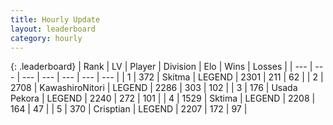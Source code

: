 ```yaml
---
title: Hourly Update
layout: leaderboard
category: hourly
---
```


{: .leaderboard}
| Rank | LV | Player | Division | Elo | Wins | Losses |
| --- | --- | --- | --- | --- | --- | --- |
| <span data-change="0">1</span> | 372 | <span title="ID: 402846">Skitma</span> | LEGEND | <span data-change="0">2301</span> | <span data-change="0">211</span> | <span data-change="0">62</span> |
| <span data-change="0">2</span> | 2708 | <span title="ID: 164871">KawashiroNitori</span> | LEGEND | <span data-change="0">2286</span> | <span data-change="0">303</span> | <span data-change="0">102</span> |
| <span data-change="0">3</span> | 176 | <span title="ID: 641994">Usada Pekora</span> | LEGEND | <span data-change="6">2240</span> | <span data-change="2">272</span> | <span data-change="0">101</span> |
| <span data-change="1">4</span> | 1529 | <span title="ID: 353063">Sktima</span> | LEGEND | <span data-change="0">2208</span> | <span data-change="0">164</span> | <span data-change="0">47</span> |
| <span data-change="-1">5</span> | 370 | <span title="ID: 665674">Crisptian</span> | LEGEND | <span data-change="-5">2207</span> | <span data-change="2">172</span> | <span data-change="1">97</span> |